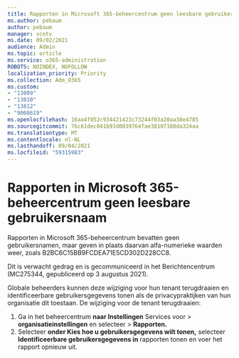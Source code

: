 ```yaml
---
title: Rapporten in Microsoft 365-beheercentrum geen leesbare gebruikersnaam
ms.author: pebaum
author: pebaum
manager: scotv
ms.date: 09/02/2021
audience: Admin
ms.topic: article
ms.service: o365-administration
ROBOTS: NOINDEX, NOFOLLOW
localization_priority: Priority
ms.collection: Adm_O365
ms.custom:
- "13809"
- "13810"
- "13812"
- "9008619"
ms.openlocfilehash: 16aa4f052c934421423c73244f03a20aa38e4785
ms.sourcegitcommit: 76c61dec041b93d0039764fae38107108da324aa
ms.translationtype: MT
ms.contentlocale: nl-NL
ms.lasthandoff: 09/04/2021
ms.locfileid: "59315983"
---
```

# <a name="reports-in-microsoft-365-admin-center-do-not-show-readable-username"></a>Rapporten in Microsoft 365-beheercentrum geen leesbare gebruikersnaam

Rapporten in Microsoft 365-beheercentrum bevatten geen gebruikersnamen, maar geven in plaats daarvan alfa-numerieke waarden weer, zoals B2BC6C15BB9FCDEA71E5CD302D228CC8.

Dit is verwacht gedrag en is gecommuniceerd in het Berichtencentrum (MC275344, gepubliceerd op 3 augustus 2021). 

Globale beheerders kunnen deze wijziging voor hun tenant terugdraaien en identificeerbare gebruikersgegevens tonen als de privacypraktijken van hun organisatie dit toestaan. De wijziging voor de tenant terugdraaien:

1. Ga in het beheercentrum **naar Instellingen** Services voor  >  **organisatieinstellingen** en selecteer  >  [](https://admin.microsoft.com/Adminportal/Home#/Settings/Services) **Rapporten.** 
1. Selecteer **onder Kies hoe u gebruikersgegevens wilt tonen,** selecteer **Identificeerbare gebruikersgegevens in** rapporten tonen en voer het rapport opnieuw uit.
